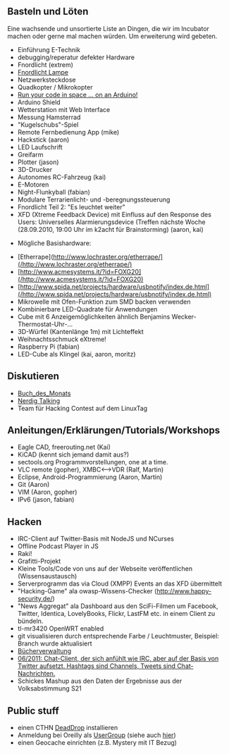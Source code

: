 ## Basteln und Löten

Eine wachsende und unsortierte Liste an Dingen, die wir im Incubator machen oder gerne mal machen würden. Um erweiterung wird gebeten.

* Einführung E-Technik
* debugging/reperatur defekter Hardware
* Fnordlicht (extrem)
* [Fnordlicht Lampe](/http://www.youtube.com/watch?v=f5fwmK48LkY)
* Netzwerksteckdose
* Quadkopter / Mikrokopter
* [Run your code in space ... on an Arduino!](/http://ukseds.org/newwp/wp-content/uploads/2011/07/OpenSpace365BetaCallForParticipation.pdf)
* Arduino Shield
* Wetterstation mit Web Interface
* Messung Hamsterrad
* "Kugelschubs"-Spiel
* Remote Fernbedienung App (mike)
* Hackstick (aaron)
* LED Laufschrift
* Greifarm
* Plotter (jason)
* 3D-Drucker
* Autonomes RC-Fahrzeug (kai)
* E-Motoren
* Night-Flunkyball (fabian)
* Modulare Terrarienlicht- und -beregnungssteuerung
* Fnordlicht Teil 2: "Es leuchtet weiter"
* XFD (Xtreme Feedback Device) mit Einfluss auf den Response des Users: Universelles Alarmierungsdevice (Treffen nächste Woche (28.09.2010, 19:00 Uhr im k2acht für Brainstorming) (aaron, kai)
 - Mögliche Basishardware:
  * [Etherrape](http://www.lochraster.org/etherrape/](/http://www.lochraster.org/etherrape/)
  * [http://www.acmesystems.it/?id=FOXG20](/http://www.acmesystems.it/?id=FOXG20)
  * [http://www.spida.net/projects/hardware/usbnotify/index.de.html](/http://www.spida.net/projects/hardware/usbnotify/index.de.html)
* Mikrowelle mit Ofen-Funktion zum SMD backen verwenden
* Kombinierbare LED-Quadrate für Anwendungen
* Cube mit 6 Anzeigemöglichkeiten ähnlich Benjamins Wecker-Thermostat-Uhr-...
* 3D-Würfel (Kantenlänge 1m) mit Lichteffekt
* Weihnachtsschmuck eXtreme!
* Raspberry Pi (fabian)
* LED-Cube als Klingel (kai, aaron, moritz)

## Diskutieren

* [Buch_des_Monats](http://cthn.de/projects/buch_des_monats)
* [Nerdig Talking](/https://twitter.com/#!/mknittig/status/93970594349068288)
* Team für Hacking Contest auf dem LinuxTag

## Anleitungen/Erklärungen/Tutorials/Workshops

* Eagle CAD, freerouting.net (Kai)
* KiCAD (kennt sich jemand damit aus?)
* sectools.org Programmvorstellungen, one at a time.
* VLC remote (gopher), XMBC<-->VDR (Ralf, Martin)
* Eclipse, Android-Programmierung (Aaron, Martin)
* Git (Aaron)
* VIM (Aaron, gopher)
* IPv6 (jason, fabian)

## Hacken

* IRC-Client auf Twitter-Basis mit NodeJS und NCurses
* Offline Podcast Player in JS
* Raki!
* Grafitti-Projekt
* Kleine Tools/Code von uns auf der Webseite veröffentlichen (Wissensaustausch)
* Serverprogramm das via Cloud (XMPP) Events an das XFD übermittelt
* "Hacking-Game" ala owasp-Wissens-Checker (http://www.happy-security.de/)
* "News Aggregat" ala Dashboard aus den SciFi-Filmen um Facebook, Twitter, Identica, LovelyBooks, Flickr, LastFM etc. in einem Client zu bündeln.
* tl-mr3420 OpenWRT enabled
* git visualisieren durch entsprechende Farbe / Leuchtmuster, Beispiel: Branch wurde aktualisiert
* [Bücherverwaltung](/page/Buecherverwaltung)
* [06/2011: Chat-Client, der sich anfühlt wie IRC, aber auf der Basis von Twitter aufsetzt. Hashtags sind Channels, Tweets sind Chat-Nachrichten.](/projects/TwitterIRC)
* Schickes Mashup aus den Daten der Ergebnisse aus der Volksabstimmung S21

## Public stuff

* einen CTHN [DeadDrop](/http://deaddrops.com/) installieren 
* Anmeldung bei Oreilly als [UserGroup](/http://www.oreilly.de/ug/) (siehe auch [hier](/http://community.oreilly.de/blog/2011/07/20/aufruf-an-alle-usergroups-wir-stellen-sie-vor/))
* einen Geocache einrichten (z.B. Mystery mit IT Bezug)

